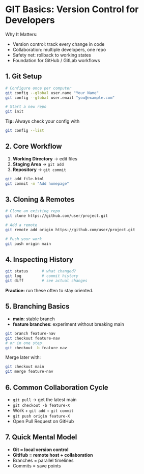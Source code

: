 # GIT Basics: Version Control for Developers

Why It Matters:

- Version control: track every change in code
- Collaboration: multiple developers, one repo
- Safety net: rollback to working states
- Foundation for GitHub / GitLab workflows

## 1. Git Setup

```bash
# Configure once per computer
git config --global user.name "Your Name"
git config --global user.email "you@example.com"

# Start a new repo
git init
```

**Tip:** Always check your config with

```bash
git config --list
```

## 2. Core Workflow

1. **Working Directory** → edit files
2. **Staging Area** → `git add`
3. **Repository** → `git commit`

```bash
git add file.html
git commit -m "Add homepage"
```

## 3. Cloning & Remotes

```bash
# Clone an existing repo
git clone https://github.com/user/project.git

# Add a remote
git remote add origin https://github.com/user/project.git

# Push your work
git push origin main
```

## 4. Inspecting History

```bash
git status      # what changed?
git log         # commit history
git diff        # see actual changes
```

**Practice:** run these often to stay oriented.

## 5. Branching Basics

- **main**: stable branch
- **feature branches**: experiment without breaking main

```bash
git branch feature-nav
git checkout feature-nav
# or in one step
git checkout -b feature-nav
```

Merge later with:

```bash
git checkout main
git merge feature-nav
```

## 6. Common Collaboration Cycle

- `git pull` → get the latest main
- `git checkout -b feature-X`
- Work + `git add` + `git commit`
- `git push origin feature-X`
- Open Pull Request on GitHub

## 7. Quick Mental Model

- **Git = local version control**
- **GitHub = remote host + collaboration**
- Branches = parallel timelines
- Commits = save points
